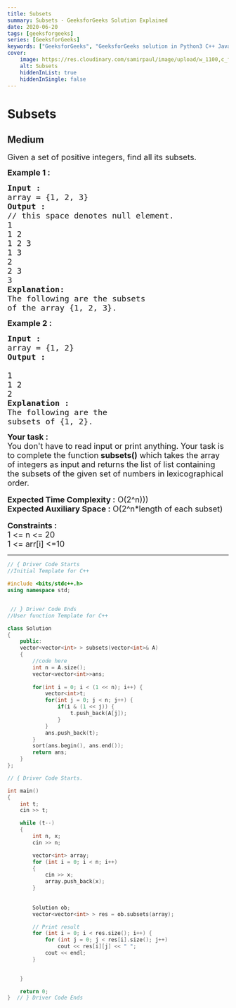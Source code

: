 ```yaml
---
title: Subsets
summary: Subsets - GeeksforGeeks Solution Explained
date: 2020-06-20
tags: [geeksforgeeks]
series: [GeeksforGeeks]
keywords: ["GeeksforGeeks", "GeeksforGeeks solution in Python3 C++ Java", "Subsets Solution Explained"]
cover:
    image: https://res.cloudinary.com/samirpaul/image/upload/w_1100,c_fit,co_rgb:FFFFFF,l_text:Arial_75_bold:Subsets - Solution Explained/problem-solving.webp
    alt: Subsets
    hiddenInList: true
    hiddenInSingle: false
---
```



# Subsets
## Medium 
<div class="problem-statement">
                <p></p><p><span style="font-size:18px">Given a set of positive integers, find all its subsets.</span></p>

<p><strong><span style="font-size:18px">Example 1 :</span></strong></p>

<pre><span style="font-size:18px"><strong>Input :</strong> </span>
<span style="font-size:18px">array = {1, 2, 3}</span>
<strong><span style="font-size:18px">Output :</span></strong>
<span style="font-size:18px">// this space denotes null element. 
1
1 2
1 2 3
1 3
2
2 3
3</span>
<strong><span style="font-size:18px">Explanation: </span></strong>
<span style="font-size:18px">The following are the subsets 
of the array {1, 2, 3}.</span></pre>

<p><strong><span style="font-size:18px">Example 2 :</span></strong></p>

<pre><strong><span style="font-size:18px">Input :</span></strong>
<span style="font-size:18px">array = {1, 2}</span>
<strong><span style="font-size:18px">Output :
</span></strong><span style="font-size:18px">
1 
1 2
2</span>
<strong><span style="font-size:18px">Explanation :</span></strong>
<span style="font-size:18px">The following are the 
subsets of {1, 2}.</span></pre>

<div><strong><span style="font-size:18px">Your task :</span></strong></div>

<div><span style="font-size:18px">You don't have to read input or print anything. Your task is to complete the function <strong>subsets()</strong> which takes the array of integers as input and returns the list of list containing the subsets of the given set of numbers in lexicographical order.</span></div>

<div>&nbsp;</div>

<div><span style="font-size:18px"><strong>Expected Time Complexity :</strong> O(2^n)))</span></div>

<div><span style="font-size:18px"><strong>Expected Auxiliary Space :</strong> O(2^n*length of each subset)</span></div>

<div>&nbsp;</div>

<div><strong><span style="font-size:18px">Constraints :</span></strong></div>

<div><span style="font-size:18px">1 &lt;= n &lt;= 20</span></div>

<div><span style="font-size:18px">1 &lt;= arr[i] &lt;=10</span></div>
 <p></p>
            </div>

---




```cpp
// { Driver Code Starts
//Initial Template for C++

#include <bits/stdc++.h>
using namespace std;


 // } Driver Code Ends
//User function Template for C++

class Solution
{
    public:
    vector<vector<int> > subsets(vector<int>& A)
    {
        //code here
        int n = A.size();
        vector<vector<int>>ans;
        
        for(int i = 0; i < (1 << n); i++) {
            vector<int>t;
            for(int j = 0; j < n; j++) {
                if(i & (1 << j)) {
                    t.push_back(A[j]);
                }
            }
            ans.push_back(t);
        }
        sort(ans.begin(), ans.end());
        return ans;
    }
};

// { Driver Code Starts.

int main()
{
	int t;
	cin >> t;

	while (t--)
	{
		int n, x;
		cin >> n;

		vector<int> array;
		for (int i = 0; i < n; i++)
		{
			cin >> x;
			array.push_back(x);
		}
        
        
        Solution ob;
		vector<vector<int> > res = ob.subsets(array);

		// Print result
		for (int i = 0; i < res.size(); i++) {
			for (int j = 0; j < res[i].size(); j++)
				cout << res[i][j] << " ";
			cout << endl;
		}

		
	}

	return 0;
}  // } Driver Code Ends
```

